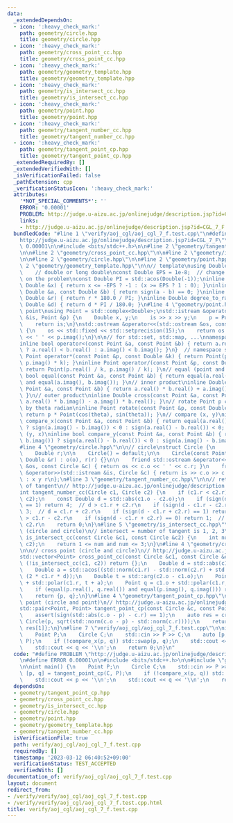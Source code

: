 ```yaml
---
data:
  _extendedDependsOn:
  - icon: ':heavy_check_mark:'
    path: geometry/circle.hpp
    title: geometry/circle.hpp
  - icon: ':heavy_check_mark:'
    path: geometry/cross_point_cc.hpp
    title: geometry/cross_point_cc.hpp
  - icon: ':heavy_check_mark:'
    path: geometry/geometry_template.hpp
    title: geometry/geometry_template.hpp
  - icon: ':heavy_check_mark:'
    path: geometry/is_intersect_cc.hpp
    title: geometry/is_intersect_cc.hpp
  - icon: ':heavy_check_mark:'
    path: geometry/point.hpp
    title: geometry/point.hpp
  - icon: ':heavy_check_mark:'
    path: geometry/tangent_number_cc.hpp
    title: geometry/tangent_number_cc.hpp
  - icon: ':heavy_check_mark:'
    path: geometry/tangent_point_cp.hpp
    title: geometry/tangent_point_cp.hpp
  _extendedRequiredBy: []
  _extendedVerifiedWith: []
  _isVerificationFailed: false
  _pathExtension: cpp
  _verificationStatusIcon: ':heavy_check_mark:'
  attributes:
    '*NOT_SPECIAL_COMMENTS*': ''
    ERROR: '0.00001'
    PROBLEM: http://judge.u-aizu.ac.jp/onlinejudge/description.jsp?id=CGL_7_F
    links:
    - http://judge.u-aizu.ac.jp/onlinejudge/description.jsp?id=CGL_7_F
  bundledCode: "#line 1 \"verify/aoj_cgl/aoj_cgl_7_f.test.cpp\"\n#define PROBLEM \"\
    http://judge.u-aizu.ac.jp/onlinejudge/description.jsp?id=CGL_7_F\"\n#define ERROR\
    \ 0.00001\n\n#include <bits/stdc++.h>\n\n#line 2 \"geometry/tangent_point_cp.hpp\"\
    \n\n#line 2 \"geometry/cross_point_cc.hpp\"\n\n#line 2 \"geometry/is_intersect_cc.hpp\"\
    \n\n#line 2 \"geometry/circle.hpp\"\n\n#line 2 \"geometry/point.hpp\"\n\n#line\
    \ 2 \"geometry/geometry_template.hpp\"\n\n// template\nusing Double = double;\
    \    // double or long double\nconst Double EPS = 1e-8;  // change the value depending\
    \ on the problem\nconst Double PI = std::acos(Double(-1));\ninline int sign(const\
    \ Double &x) { return x <= -EPS ? -1 : (x >= EPS ? 1 : 0); }\ninline bool equal(const\
    \ Double &a, const Double &b) { return sign(a - b) == 0; }\ninline Double radian_to_degree(const\
    \ Double &r) { return r * 180.0 / PI; }\ninline Double degree_to_radian(const\
    \ Double &d) { return d * PI / 180.0; }\n#line 4 \"geometry/point.hpp\"\n\n//\
    \ point\nusing Point = std::complex<Double>;\nstd::istream &operator>>(std::istream\
    \ &is, Point &p) {\n    Double x, y;\n    is >> x >> y;\n    p = Point(x, y);\n\
    \    return is;\n}\nstd::ostream &operator<<(std::ostream &os, const Point &p)\
    \ {\n    os << std::fixed << std::setprecision(15);\n    return os << p.real()\
    \ << ' ' << p.imag();\n}\n\n// for std::set, std::map, ...\nnamespace std {\n\
    inline bool operator<(const Point &a, const Point &b) { return a.real() != b.real()\
    \ ? a.real() < b.real() : a.imag() < b.imag(); }\n}  // namespace std\n\ninline\
    \ Point operator*(const Point &p, const Double &k) { return Point(p.real() * k,\
    \ p.imag() * k); }\ninline Point operator/(const Point &p, const Double &k) {\
    \ return Point(p.real() / k, p.imag() / k); }\n// equal (point and point)\ninline\
    \ bool equal(const Point &a, const Point &b) { return equal(a.real(), b.real())\
    \ and equal(a.imag(), b.imag()); }\n// inner product\ninline Double dot(const\
    \ Point &a, const Point &b) { return a.real() * b.real() + a.imag() * b.imag();\
    \ }\n// outer product\ninline Double cross(const Point &a, const Point &b) { return\
    \ a.real() * b.imag() - a.imag() * b.real(); }\n// rotate Point p counterclockwise\
    \ by theta radian\ninline Point rotate(const Point &p, const Double &theta) {\
    \ return p * Point(cos(theta), sin(theta)); }\n// compare (x, y)\ninline bool\
    \ compare_x(const Point &a, const Point &b) { return equal(a.real(), b.real())\
    \ ? sign(a.imag() - b.imag()) < 0 : sign(a.real() - b.real()) < 0; }\n// compare\
    \ (y, x)\ninline bool compare_y(const Point &a, const Point &b) { return equal(a.imag(),\
    \ b.imag()) ? sign(a.real() - b.real()) < 0 : sign(a.imag() - b.imag()) < 0; }\n\
    #line 4 \"geometry/circle.hpp\"\n\n// circle\nstruct Circle {\n    Point o;\n\
    \    Double r;\n\n    Circle() = default;\n\n    Circle(const Point &o, const\
    \ Double &r) : o(o), r(r) {}\n\n    friend std::ostream &operator<<(std::ostream\
    \ &os, const Circle &c) { return os << c.o << ' ' << c.r; }\n    friend std::istream\
    \ &operator>>(std::istream &is, Circle &c) { return is >> c.o >> c.r; }  // format\
    \ : x y r\n};\n#line 3 \"geometry/tangent_number_cc.hpp\"\n\n// return the number\
    \ of tangent\n// http://judge.u-aizu.ac.jp/onlinejudge/description.jsp?id=CGL_7_A\n\
    int tangent_number_cc(Circle c1, Circle c2) {\n    if (c1.r < c2.r) std::swap(c1,\
    \ c2);\n    const Double d = std::abs(c1.o - c2.o);\n    if (sign(d - c1.r - c2.r)\
    \ == 1) return 4;  // d > c1.r + c2.r\n    if (sign(d - c1.r - c2.r) == 0) return\
    \ 3;  // d = c1.r + c2.r\n    if (sign(d - c1.r + c2.r) == 1) return 2;  // d\
    \ > c1.r - c2.r\n    if (sign(d - c1.r + c2.r) == 0) return 1;  // d = c1.r -\
    \ c2.r\n    return 0;\n}\n#line 5 \"geometry/is_intersect_cc.hpp\"\n\n// intersection\
    \ (circle and circle)\n// intersect = number of tangent is 1, 2, 3\ninline bool\
    \ is_intersect_cc(const Circle &c1, const Circle &c2) {\n    int num = tangent_number_cc(c1,\
    \ c2);\n    return 1 <= num and num <= 3;\n}\n#line 4 \"geometry/cross_point_cc.hpp\"\
    \n\n// cross point (circle and circle)\n// http://judge.u-aizu.ac.jp/onlinejudge/description.jsp?id=CGL_7_E\n\
    std::vector<Point> cross_point_cc(const Circle &c1, const Circle &c2) {\n    if\
    \ (!is_intersect_cc(c1, c2)) return {};\n    Double d = std::abs(c1.o - c2.o);\n\
    \    Double a = std::acos((std::norm(c1.r) - std::norm(c2.r) + std::norm(d)) /\
    \ (2 * c1.r * d));\n    Double t = std::arg(c2.o - c1.o);\n    Point p = c1.o\
    \ + std::polar(c1.r, t + a);\n    Point q = c1.o + std::polar(c1.r, t - a);\n\
    \    if (equal(p.real(), q.real()) and equal(p.imag(), q.imag())) return {p};\n\
    \    return {p, q};\n}\n#line 4 \"geometry/tangent_point_cp.hpp\"\n\n// tangent\
    \ point (circle and point)\n// http://judge.u-aizu.ac.jp/onlinejudge/description.jsp?id=CGL_7_F\n\
    std::pair<Point, Point> tangent_point_cp(const Circle &c, const Point &p) {\n\
    \    assert(sign(std::abs(c.o - p) - c.r) == 1);\n    auto res = cross_point_cc(c,\
    \ Circle(p, sqrt(std::norm(c.o - p) - std::norm(c.r))));\n    return {res[0],\
    \ res[1]};\n}\n#line 7 \"verify/aoj_cgl/aoj_cgl_7_f.test.cpp\"\n\nint main() {\n\
    \    Point P;\n    Circle C;\n    std::cin >> P >> C;\n    auto [p, q] = tangent_point_cp(C,\
    \ P);\n    if (!compare_x(p, q)) std::swap(p, q);\n    std::cout << p << '\\n';\n\
    \    std::cout << q << '\\n';\n    return 0;\n}\n"
  code: "#define PROBLEM \"http://judge.u-aizu.ac.jp/onlinejudge/description.jsp?id=CGL_7_F\"\
    \n#define ERROR 0.00001\n\n#include <bits/stdc++.h>\n\n#include \"geometry/tangent_point_cp.hpp\"\
    \n\nint main() {\n    Point P;\n    Circle C;\n    std::cin >> P >> C;\n    auto\
    \ [p, q] = tangent_point_cp(C, P);\n    if (!compare_x(p, q)) std::swap(p, q);\n\
    \    std::cout << p << '\\n';\n    std::cout << q << '\\n';\n    return 0;\n}"
  dependsOn:
  - geometry/tangent_point_cp.hpp
  - geometry/cross_point_cc.hpp
  - geometry/is_intersect_cc.hpp
  - geometry/circle.hpp
  - geometry/point.hpp
  - geometry/geometry_template.hpp
  - geometry/tangent_number_cc.hpp
  isVerificationFile: true
  path: verify/aoj_cgl/aoj_cgl_7_f.test.cpp
  requiredBy: []
  timestamp: '2023-03-12 06:40:52+09:00'
  verificationStatus: TEST_ACCEPTED
  verifiedWith: []
documentation_of: verify/aoj_cgl/aoj_cgl_7_f.test.cpp
layout: document
redirect_from:
- /verify/verify/aoj_cgl/aoj_cgl_7_f.test.cpp
- /verify/verify/aoj_cgl/aoj_cgl_7_f.test.cpp.html
title: verify/aoj_cgl/aoj_cgl_7_f.test.cpp
---
```

